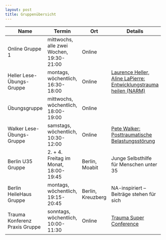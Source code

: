 ```yaml
---
layout: post
title: Gruppenübersicht
---
```


| Name | Termin | Ort | Details |
| --- | --- | --- | --- |
| Online Gruppe 1 | mittwochs, alle zwei Wochen, 19:30-21:00 | Online |  |
| Heller Lese-Übungs-Gruppe | montags, wöchentlich, 16:30-18:00 | Online |  [Laurence Heller, Aline LaPierre: Entwicklungstrauma heilen (NARM)](https://www.amazon.de/dp/3466309220/)   |
| Übungsgruppe | mittwochs, wöchentlich, 18:00-19:00 | Online |     |
| Walker Lese-Übungs-Gruppe | samstags, wöchentlich, 10:30-12:00 | Online | [Pete Walker: Posttraumatische Belastungsstörung](https://www.amazon.de/dp/3962570756/) |
| Berlin U35 Gruppe | 2. + 4. Freitag im Monat, 18:00-19:45 | Berlin, Moabit | Junge Selbsthilfe für Menschen unter 35 |
| Berlin HeileHaus Gruppe | montags, wöchentlich, 19:15-20:45 | Berlin, Kreuzberg | NA-inspiriert – Beiträge stehen für sich |
| Trauma Konferenz Praxis Gruppe | sonntags, wöchentlich, 10:00-11:30 | Online | [Trauma Super Conference](https://www.consciouslife.com/conferences/tsc-5) |
